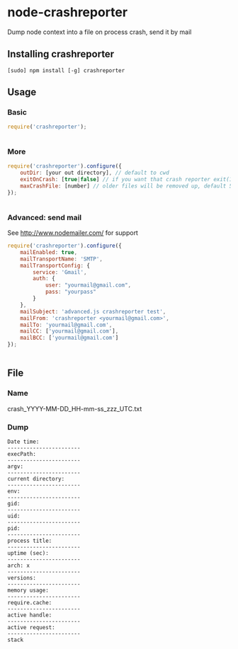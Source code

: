 node-crashreporter
==================

Dump node context into a file on process crash, send it by mail


## Installing crashreporter

```
[sudo] npm install [-g] crashreporter
```

## Usage
### Basic
```javascript
require('crashreporter');                               
		
```

### More
```javascript
require('crashreporter').configure({
	outDir: [your out directory], // default to cwd
	exitOnCrash: [true|false] // if you want that crash reporter exit(1) for you, default to true,
	maxCrashFile: [number] // older files will be removed up, default 5 files are kept
});
		
```

### Advanced: send mail
See http://www.nodemailer.com/ for support
```javascript
require('crashreporter').configure({
	mailEnabled: true,
	mailTransportName: 'SMTP',
	mailTransportConfig: {
		service: 'Gmail',
		auth: {
			user: "yourmail@gmail.com",
		    pass: "yourpass"
		}
	},
	mailSubject: 'advanced.js crashreporter test',
	mailFrom: 'crashreporter <yourmail@gmail.com>',
	mailTo: 'yourmail@gmail.com',
    mailCC: ['yourmail@gmail.com'],
    mailBCC: ['yourmail@gmail.com']
});                            
		
```

## File
### Name
crash_YYYY-MM-DD_HH-mm-ss_zzz_UTC.txt

### Dump
```
Date time: 
-----------------------
execPath: 
-----------------------
argv: 
-----------------------
current directory: 
-----------------------
env:
-----------------------
gid:
-----------------------
uid:
-----------------------
pid:
-----------------------
process title:
-----------------------
uptime (sec): 
-----------------------
arch: x
-----------------------
versions:
-----------------------
memory usage:
-----------------------
require.cache:
-----------------------
active handle:
-----------------------
active request:
-----------------------
stack

```
